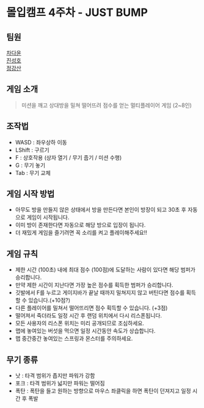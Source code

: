 # 몰입캠프 4주차 - JUST BUMP
## 팀원
[차다윤](https://github.com/dycha0430)  
[진성호](https://github.com/SeonghoJin)  
[정강산](https://github.com/Sanu7D0)  

## 게임 소개
> 미션을 깨고 상대방을 밀쳐 떨어뜨려 점수를 얻는 멀티플레이어 게임 (2~8인)

## 조작법
- WASD : 좌우상하 이동
- LShift : 구르기
- F : 상호작용 (상자 열기 / 무기 줍기 / 미션 수행)
- G : 무기 놓기
- Tab : 무기 교체

## 게임 시작 방법
- 아무도 방을 만들지 않은 상태에서 방을 만든다면 본인이 방장이 되고 30초 후 자동으로 게임이 시작됩니다.
- 이미 방이 존재한다면 자동으로 해당 방으로 입장이 됩니다.
- 더 재밌게 게임을 즐기려면 꼭 소리를 켜고 플레이해주세요!!

## 게임 규칙
- 제한 시간 (100초) 내에 최대 점수 (100점)에 도달하는 사람이 있다면 해당 범퍼가 승리합니다.
- 만약 제한 시간이 지난다면 가장 높은 점수를 획득한 범퍼가 승리합니다.
- 깃발에서 F를 누르고 게이지바가 끝날 때까지 밀쳐지지 않고 버틴다면 점수를 획득할 수 있습니다.(+10점?)
- 다른 플레이어를 밀쳐서 떨어뜨리면 점수 획득할 수 있습니다. (+3점)
- 떨어져서 죽더라도 일정 시간 후 랜덤 위치에서 다시 리스폰됩니다.
- 모든 사용자의 리스폰 위치는 미리 공개되므로 조심하세요.
- 맵에 놓여있는 버섯을 먹으면 일정 시간동안 속도가 상습합니다.
- 맵 중간중간 놓여있는 스프링과 몬스터를 주의하세요.

## 무기 종류
- 낫 : 타격 범위가 좁지만 파워가 강함
- 포크 : 타격 범위가 넓지만 파워는 떨어짐
- 폭탄 : 폭탄을 들고 원하는 방향으로 마우스 좌클릭을 하면 폭탄이 던져지고 일정 시간 후 폭발
